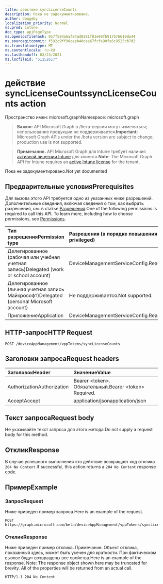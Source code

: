 ```yaml
---
title: действие syncLicenseCounts
description: Пока не задокументировано.
author: dougeby
localization_priority: Normal
ms.prod: intune
doc_type: apiPageType
ms.openlocfilehash: 057f594a6af84ad0381f81e98f6917b76610da44
ms.sourcegitcommit: f592c9ff96ceeb40caa67fcfe90fe6c8525cb7d2
ms.translationtype: MT
ms.contentlocale: ru-RU
ms.lasthandoff: 03/23/2021
ms.locfileid: "51152657"
---
```

# <a name="synclicensecounts-action"></a><span data-ttu-id="92dac-103">действие syncLicenseCounts</span><span class="sxs-lookup"><span data-stu-id="92dac-103">syncLicenseCounts action</span></span>

<span data-ttu-id="92dac-104">Пространство имен: microsoft.graph</span><span class="sxs-lookup"><span data-stu-id="92dac-104">Namespace: microsoft.graph</span></span>

> <span data-ttu-id="92dac-105">**Важно:** API Microsoft Graph в /бета-версии могут изменяться; использование продукции не поддерживается.</span><span class="sxs-lookup"><span data-stu-id="92dac-105">**Important:** Microsoft Graph APIs under the /beta version are subject to change; production use is not supported.</span></span>

> <span data-ttu-id="92dac-106">**Примечание.** API Microsoft Graph для Intune требует наличия [активной лицензии Intune](https://go.microsoft.com/fwlink/?linkid=839381) для клиента.</span><span class="sxs-lookup"><span data-stu-id="92dac-106">**Note:** The Microsoft Graph API for Intune requires an [active Intune license](https://go.microsoft.com/fwlink/?linkid=839381) for the tenant.</span></span>

<span data-ttu-id="92dac-107">Пока не задокументировано.</span><span class="sxs-lookup"><span data-stu-id="92dac-107">Not yet documented</span></span>

## <a name="prerequisites"></a><span data-ttu-id="92dac-108">Предварительные условия</span><span class="sxs-lookup"><span data-stu-id="92dac-108">Prerequisites</span></span>
<span data-ttu-id="92dac-p101">Для вызова этого API требуется одно из указанных ниже разрешений. Дополнительные сведения, включая сведения о том, как выбрать разрешения, см. в статье [Разрешения](/graph/permissions-reference).</span><span class="sxs-lookup"><span data-stu-id="92dac-p101">One of the following permissions is required to call this API. To learn more, including how to choose permissions, see [Permissions](/graph/permissions-reference).</span></span>

|<span data-ttu-id="92dac-111">Тип разрешения</span><span class="sxs-lookup"><span data-stu-id="92dac-111">Permission type</span></span>|<span data-ttu-id="92dac-112">Разрешения (в порядке повышения привилегий)</span><span class="sxs-lookup"><span data-stu-id="92dac-112">Permissions (from least to most privileged)</span></span>|
|:---|:---|
|<span data-ttu-id="92dac-113">Делегированное (рабочая или учебная учетная запись)</span><span class="sxs-lookup"><span data-stu-id="92dac-113">Delegated (work or school account)</span></span>|<span data-ttu-id="92dac-114">DeviceManagementServiceConfig.ReadWrite.All</span><span class="sxs-lookup"><span data-stu-id="92dac-114">DeviceManagementServiceConfig.ReadWrite.All</span></span>|
|<span data-ttu-id="92dac-115">Делегированное (личная учетная запись Майкрософт)</span><span class="sxs-lookup"><span data-stu-id="92dac-115">Delegated (personal Microsoft account)</span></span>|<span data-ttu-id="92dac-116">Не поддерживается.</span><span class="sxs-lookup"><span data-stu-id="92dac-116">Not supported.</span></span>|
|<span data-ttu-id="92dac-117">Приложение</span><span class="sxs-lookup"><span data-stu-id="92dac-117">Application</span></span>|<span data-ttu-id="92dac-118">DeviceManagementServiceConfig.ReadWrite.All</span><span class="sxs-lookup"><span data-stu-id="92dac-118">DeviceManagementServiceConfig.ReadWrite.All</span></span>|

## <a name="http-request"></a><span data-ttu-id="92dac-119">HTTP-запрос</span><span class="sxs-lookup"><span data-stu-id="92dac-119">HTTP Request</span></span>
<!-- {
  "blockType": "ignored"
}
-->
``` http
POST /deviceAppManagement/vppTokens/syncLicenseCounts
```

## <a name="request-headers"></a><span data-ttu-id="92dac-120">Заголовки запроса</span><span class="sxs-lookup"><span data-stu-id="92dac-120">Request headers</span></span>
|<span data-ttu-id="92dac-121">Заголовок</span><span class="sxs-lookup"><span data-stu-id="92dac-121">Header</span></span>|<span data-ttu-id="92dac-122">Значение</span><span class="sxs-lookup"><span data-stu-id="92dac-122">Value</span></span>|
|:---|:---|
|<span data-ttu-id="92dac-123">Authorization</span><span class="sxs-lookup"><span data-stu-id="92dac-123">Authorization</span></span>|<span data-ttu-id="92dac-124">Bearer &lt;token&gt;. Обязательный.</span><span class="sxs-lookup"><span data-stu-id="92dac-124">Bearer &lt;token&gt; Required.</span></span>|
|<span data-ttu-id="92dac-125">Accept</span><span class="sxs-lookup"><span data-stu-id="92dac-125">Accept</span></span>|<span data-ttu-id="92dac-126">application/json</span><span class="sxs-lookup"><span data-stu-id="92dac-126">application/json</span></span>|

## <a name="request-body"></a><span data-ttu-id="92dac-127">Текст запроса</span><span class="sxs-lookup"><span data-stu-id="92dac-127">Request body</span></span>
<span data-ttu-id="92dac-128">Не указывайте текст запроса для этого метода.</span><span class="sxs-lookup"><span data-stu-id="92dac-128">Do not supply a request body for this method.</span></span>

## <a name="response"></a><span data-ttu-id="92dac-129">Отклик</span><span class="sxs-lookup"><span data-stu-id="92dac-129">Response</span></span>
<span data-ttu-id="92dac-130">В случае успешного выполнения это действие возвращает код отклика `204 No Content`.</span><span class="sxs-lookup"><span data-stu-id="92dac-130">If successful, this action returns a `204 No Content` response code.</span></span>

## <a name="example"></a><span data-ttu-id="92dac-131">Пример</span><span class="sxs-lookup"><span data-stu-id="92dac-131">Example</span></span>

### <a name="request"></a><span data-ttu-id="92dac-132">Запрос</span><span class="sxs-lookup"><span data-stu-id="92dac-132">Request</span></span>
<span data-ttu-id="92dac-133">Ниже приведен пример запроса.</span><span class="sxs-lookup"><span data-stu-id="92dac-133">Here is an example of the request.</span></span>
``` http
POST https://graph.microsoft.com/beta/deviceAppManagement/vppTokens/syncLicenseCounts
```

### <a name="response"></a><span data-ttu-id="92dac-134">Отклик</span><span class="sxs-lookup"><span data-stu-id="92dac-134">Response</span></span>
<span data-ttu-id="92dac-p102">Ниже приведен пример отклика. Примечание. Объект отклика, показанный здесь, может быть усечен для краткости. При фактическом вызове будут возвращены все свойства.</span><span class="sxs-lookup"><span data-stu-id="92dac-p102">Here is an example of the response. Note: The response object shown here may be truncated for brevity. All of the properties will be returned from an actual call.</span></span>
``` http
HTTP/1.1 204 No Content
```





